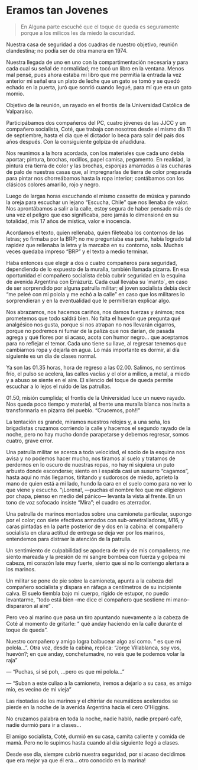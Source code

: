 # Eramos tan Jovenes

> En Alguna parte escuché que el toque de queda es seguramente porque a los milicos les da miedo la oscuridad.

Nuestra casa de seguridad a dos cuadras de nuestro objetivo, reunión
clandestina; no podía ser de otra manera en 1974.

Nuestra llegada de uno en uno con la compartimentación necesaria y
para cada cual su señal de normalidad; me tocó un libro en la
ventana. Menos mal pensé, pues ahora estaba mi libro que me permitía
la entrada la vez anterior mi señal era un plato de leche que un gato
se tomó y se quedó echado en la puerta, juró que sonrió cuando llegué,
para mí que era un gato momio.

Objetivo de la reunión, un rayado en el frontis de la Universidad
Católica de Valparaíso.

Participábamos dos compañeros del PC, cuatro jóvenes de las JJCC y un
compañero socialista, Coté, que trabaja con nosotros desde el mismo
día 11 de septiembre, hasta el día que el dictador lo beca para salir
del país dos años después. Con la consiguiente golpiza de añadidura.

Nos reunimos a la hora acordada, con los materiales que cada uno debía
aportar; pintura, brochas, rodillos, papel camisa, pegamento. En
realidad, la pintura era tierra de color y las brochas, esponjas
amarradas a las cucharas de palo de nuestras casas que, al
impregnarlas de tierra de color preparada para pintar nos chorreábamos
hasta la ropa interior; contábamos con los clásicos colores amarillo,
rojo y negro.

Luego de largas horas escuchando el mismo cassette de música y parando
la oreja para escuchar un lejano “Escucha, Chile” que nos llenaba de
valor. Nos aprontábamos a salir a la calle, estoy segura de haber
pensado más de una vez el peligro que eso significaba, pero jamás lo
dimensioné en su totalidad, mis 17 años de mística, valor e inocencia.

Acordamos el texto, quien rellenaba, quien fileteaba los contornos de
las letras; yo firmaba por la BRP; no me preguntaba esa parte, había
logrado tal rapidez que rellenaba la letra y la marcaba en su
contorno, sola. Muchas veces quedaba impreso “BRP” y el texto a medio
terminar.

Haba entonces que elegir a dos o cuatro compañeros para seguridad,
dependiendo de lo expuesto de la muralla, también llamada pizarra. En
esa oportunidad el compañero socialista debía cubrir seguridad en la
esquina de avenida Argentina con Errázuriz. Cada cual llevaba su
´manto´, en caso de ser sorprendido por alguna patrulla militar; el
joven socialista debía decir “me peleé con mi polola y me echó a la
calle” en caso que los militares lo sorprendieran y en la eventualidad
que le permitieran explicar algo.

Nos abrazamos, nos hacemos cariños, nos damos fuerzas y ánimos; nos
prometemos que todo saldrá bien. No falta el huevón que pregunta qué
analgésico nos gusta, porque si nos atrapan no nos llevarán cigarros,
porque no podremos ni fumar de la paliza que nos darían, de pasada
agrega y qué flores por si acaso, acota con humor negro… que aceptamos
para no reflejar el temor. Cada uno tiene su llave, al regresar
tenemos que cambiarnos ropa y dejarla en agua. Lo más importante es
dormir, al día siguiente es un día de clases normal.

Ya son las 01.35 horas, hora de regreso a las 02.00. Salimos, no
sentimos frío, el pulso se acelera, las calles vacías y el olor a
milico, a metal, a miedo y a abuso se siente en el aire. El silencio
del toque de queda permite escuchar a lo lejos el ruido de las
patrullas.

01.50, misión cumplida; el frontis de la Universidad luce un nuevo
rayado. Nos queda poco tiempo y material, al frente una muralla blanca
nos invita a transformarla en pizarra del pueblo. “Crucemos, poh!!”

La tentación es grande, miramos nuestros relojes y, a una seña, los
brigadistas cruzamos corriendo la calle y hacemos el segundo rayado de
la noche, pero no hay mucho donde parapetarse y debemos regresar,
somos cuatro, grave error.

Una patrulla militar se acerca a toda velocidad, el socio de la
esquina nos avisa y no podemos hacer mucho, nos tiramos al suelo y
tratamos de perdernos en lo oscuro de nuestras ropas, no hay ni
siquiera un puto arbusto donde esconderse; siento en i espalda casi un
susurro “cagamos”, hasta aquí no más llegamos, tiritando y sudorosos
de miedo, aprieto la mano de quien está a mi lado, hundo la cara en el
suelo como para no ver lo que viene y escucho. “¡Lorena!, ―puchas el
nombre feo que me eligieron por chapa, pienso en medio del pánico―
levanta la vista al frente. En un tono de voz sofocado insiste “Mira”;
el cuadro es aterrador.

Una patrulla de marinos montados sobre una camioneta particular,
supongo por el color; con siete efectivos armados con
sub-ametralladoras, M16, y caras pintadas en la parte posterior de y
dos en la cabina: el compañero socialista en clara actitud de entrega
se deja ver por los marinos, entendemos para distraer la atención de
la patrulla.

Un sentimiento de culpabilidad se apodera de mí y de mis compañeros;
me siento mareada y la presión de mi sangre bombea con fuerza y golpea
mi cabeza, mi corazón late muy fuerte, siento que si no lo contengo
alertara a los marinos.

Un militar se pone de pie sobre la camioneta, apunta a la cabeza del
compañero socialista y dispara en ráfaga a centímetros de su
incipiente calva. El suelo tiembla bajo mi cuerpo, rígido de estupor,
no puedo levantarme, “todo está bien –me dice el compañero que
sostiene mi mano– dispararon al aire” .

Pero veo al marino que pasa un tiro apuntando nuevamente a la cabeza
de Coté al momento de gritarle: “ qué anday haciendo en la calle
durante el toque de queda”.

Nuestro compañero y amigo logra balbucear algo así como. “ es que mi
polola...”.  Otra voz, desde la cabina, replica: “Jorge Villablanca,
soy vos, huevón?; en que anday, conchetumadre, no veis que te podemos
volar la raja”

— “Puchas, si sé poh, …pero es que mi polola…”

— “Suban a este culiao a la camioneta, iremos a dejarlo a su casa, es
amigo mío, es vecino de mi vieja”

Las risotadas de los marinos y el chirriar de neumáticos acelerados se
pierde en la noche de la avenida Argentina hacia el cero O’Higgins.

No cruzamos palabra en toda la noche, nadie habló, nadie preparó café,
nadie durmió para ir a clases…

El amigo socialista, Coté, durmió en su casa, camita caliente y comida
de mamá. Pero no lo supimos hasta cuando al día siguiente llegó a
clases.

Desde ese día, siempre cubrió nuestra seguridad, por si acaso
decidimos que era mejor ya que él era… otro conocido en la marina!
